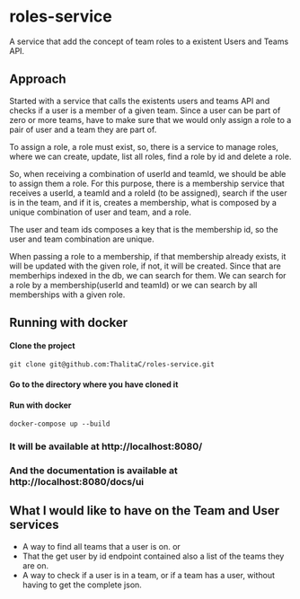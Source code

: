 # roles-service
A service that add the concept of team roles to a existent Users and Teams API.

## Approach
Started with a service that calls the existents users and teams API and checks if a user is a member of a given team. Since a user can be part of zero or more teams, have to make sure that we would only assign a role to a pair of user and a team they are part of.

To assign a role, a role must exist, so, there is a service to manage roles, where we can create, update, list all roles, find a role by id and delete a role.

So, when receiving a combination of userId and teamId, we should be able to assign them a role. For this purpose, there is a membership service that receives a userId, a teamId and a roleId (to be assigned), search if the user is in the team, and if it is, creates a membership, what is composed by a unique combination of user and team, and a role.

The user and team ids composes a key that is the membership id, so the user and team combination are unique.

When passing a role to a membership, if that membership already exists, it will be updated with the given role, if not, it will be created.
Since that are memberhips indexed in the db, we can search for them. We can search for a role by a membership(userId and teamId) or we can search by all memberships with a given role.

## Running with docker
#### Clone the project
```
git clone git@github.com:ThalitaC/roles-service.git
```
#### Go to the directory where you have cloned it

#### Run with docker
```
docker-compose up --build
```
### It will be available at http://localhost:8080/

### And the documentation is available at http://localhost:8080/docs/ui


## What I would like to have on the Team and User services
- A way to find all teams that a user is on.
or
- That the get user by id endpoint contained also a list of the teams they are on.
- A way to check if a user is in a team, or if a team has a user, without having to get the complete json.
